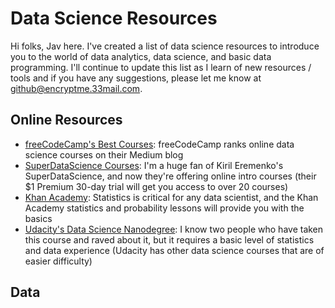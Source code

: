 # Data Science Resources
Hi folks, Jav here. I've created a list of data science resources to introduce you to the world of data analytics, data science, and basic data programming. I'll continue to update this list as I learn of new resources / tools and if you have any suggestions, please let me know at <github@encryptme.33mail.com>.

## Online Resources

* [freeCodeCamp's Best Courses](https://medium.freecodecamp.org/i-ranked-all-the-best-data-science-intro-courses-based-on-thousands-of-data-points-db5dc7e3eb8e): freeCodeCamp ranks online data science courses on their Medium blog
* [SuperDataScience Courses](https://www.superdatascience.com/courses/intro-data-science-step-by-step-guide/): I'm a huge fan of Kiril Eremenko's SuperDataScience, and now they're offering online intro courses (their $1 Premium 30-day trial will get you access to over 20 courses)
* [Khan Academy](https://www.khanacademy.org/math/statistics-probability): Statistics is critical for any data scientist, and the Khan Academy statistics and probability lessons will provide you with the basics
* [Udacity's Data Science Nanodegree](https://www.udacity.com/course/data-scientist-nanodegree--nd025): I know two people who have taken this course and raved about it, but it requires a basic level of statistics and data experience (Udacity has other data science courses that are of easier difficulty)

## Data
